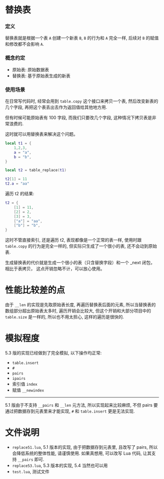 # 替换表
### 定义
替换表就是根据一个表 `A` 创建一个新表 `B`, `B` 的行为和 `A` 完全一样, 后续对 `B` 的赋值和修改都不会影响 `A`.

### 概念约定
* 原始表: 原始数据表
* 替换表: 基于原始表生成的新表

### 使用场景
在日常写代码时, 经常会用到 `table.copy` 这个接口来拷贝一个表, 然后改变新表的几个字段, 再把这个表丢出去作为返回值给其他地方用.

但有时候可能原始表有 100 字段, 而我们只要改几个字段, 这种情况下拷贝表是非常浪费的.

这时就可以用替换表来解决这个问题。

```lua
local t1 = {
    1,2,3,
    a = "a",
    b = "b",
}

local t2 = table_replace(t1)

t2[1] = 11
t2.a = "aa"
```

遍历 t2 的结果:
```lua
t2 = {
    [1] = 11,
    [2] = 2,
    [3] = 3,
    ["a"] = "aa",
    ["b"] = "b",
}
```

这时不管直接索引, 还是遍历 t2, 表现都像是一个正常的表一样, 使用时跟 `table.copy` 的行为是完全一样的, 但实际只生成了一个很小的表, 还不会动到原始表.

生成替换表的代价就是生成一个很小的表（只含替换字段）和一个 _next 闭包，相比于表拷贝，
这点开销忽略不计，可以放心使用。

# 性能比较差的点
由于 `__len` 的实现是先取原始表长度, 再遍历替换表后面的元素, 所以当替换表的数组部分超出原始表太多时, 遍历开销会比较大, 但这个开销和大部分项目中的 `table.size` 是一样的, 所以也不用太担心, 这样的遍历是很快的.

# 模拟程度
5.3 版的实现已经做到了完全模拟, 以下操作均正常:
* `table.insert`
* `#`
* `pairs`
* `ipairs`
* 索引值 `index`
* 赋值 `__newindex`

***

5.1 版由于不支持 `__pairs` 和 `__len` 元方法, 所以实现起来比较麻烦, 不但 pairs 要通过把数据存到元表里来才能实现, `#` 和 `table.insert` 更是无法实现.

# 文件说明
* `replace51.lua`, 5.1 版本的实现, 由于把数据存到元表里, 且改写了 pairs, 所以会降低系统的整体性能, 请谨慎使用. 如果真想用, 可以改写 Lua 代码, 让其支持 `__pairs` 即可.
* `replace53.lua`, 5.3 版本的实现, 5.4 当然也可以用
* `test.lua`, 测试文件

